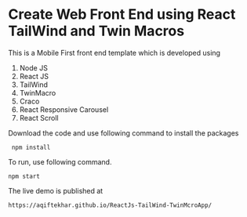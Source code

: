 # Create Web Front End using React TailWind and Twin Macros

This is a Mobile First front end template which is developed using
 1. Node JS
 2. React JS
 3. TailWind
 4. TwinMacro
 5. Craco
 6. React Responsive Carousel
 7. React Scroll

Download the code and use following command to install the packages

```
 npm install 
```

To run, use following command.

```
npm start
```

The live demo is published at 

```
https://aqiftekhar.github.io/ReactJs-TailWind-TwinMcroApp/
```
